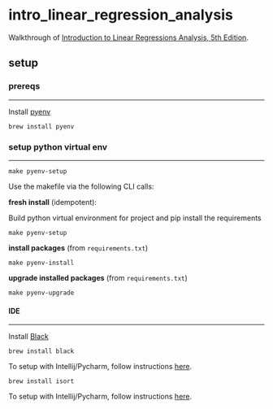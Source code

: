 # intro_linear_regression_analysis

Walkthrough of [Introduction to Linear Regressions Analysis, 5th Edition](https://www.oreilly.com/library/view/introduction-to-linear/9780470542811/).

## setup

### prereqs
___

Install [pyenv](https://github.com/pyenv/pyenv)

```
brew install pyenv
```

### setup python virtual env
___

```
make pyenv-setup
```

Use the makefile via the following CLI calls:

**fresh install** (idempotent):

Build python virtual environment for project and pip install the requirements

```
make pyenv-setup
```

**install packages** (from `requirements.txt`)

```
make pyenv-install
```

**upgrade installed packages** (from `requirements.txt`)

```
make pyenv-upgrade
```

#### IDE
___
Install [Black](https://black.readthedocs.io/en/stable/editor_integration.html)

```
brew install black
```

To setup with Intellij/Pycharm, follow instructions [here](https://black.readthedocs.io/en/stable/integrations/editors.html).


```
brew install isort
```

To setup with Intellij/Pycharm, follow instructions [here](https://github.com/pycqa/isort/wiki/isort-Plugins).


